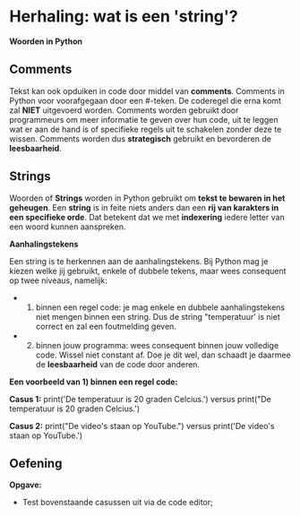 # Herhaling: wat is een 'string'? 

**Woorden in Python** 

## Comments

Tekst kan ook opduiken in code door middel van **comments**. Comments in Python voor voorafgegaan door een #-teken. De coderegel die erna komt zal **NIET** uitgevoerd worden. 
Comments worden gebruikt door programmeurs om meer informatie te geven over hun code, uit te leggen wat er aan de hand is of specifieke regels uit te schakelen zonder deze te wissen. 
Comments worden dus **strategisch** gebruikt en bevorderen de **leesbaarheid**. 

## Strings

Woorden of **Strings** worden in Python gebruikt om **tekst te bewaren in het geheugen**. Een **string** is in feite niets anders dan een 
**rij van karakters in een specifieke orde**. Dat betekent dat we met **indexering** iedere letter van een woord 
kunnen aanspreken. 

**Aanhalingstekens** 

Een string is te herkennen aan de aanhalingstekens. Bij Python mag je kiezen welke jij gebruikt, enkele of dubbele tekens, maar wees consequent op twee niveaus, namelijk:

* 1) binnen een regel code: je mag enkele en dubbele aanhalingstekens niet mengen binnen een string. Dus de string "temperatuur' is niet correct en zal een foutmelding geven. 
* 2) binnen jouw programma: wees consequent binnen jouw volledige code. Wissel niet constant af. Doe je dit wel, dan schaadt je daarmee de **leesbaarheid** van de code door anderen. 

**Een voorbeeld van 1) binnen een regel code:**

**Casus 1:** 
 print('De temperatuur is 20 graden Celcius.') versus  print("De temperatuur is 20 graden Celcius.')
 
**Casus 2:** 
 print("De video's staan op YouTube.") versus print('De video's staan op YouTube.') 
 
 
 
 ## Oefening
 
 **Opgave:** 
 
 * Test bovenstaande casussen uit via de code editor;